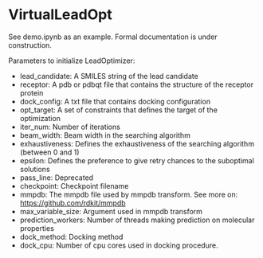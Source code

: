 # VirtualLeadOpt
See demo.ipynb as an example. Formal documentation is under construction.

Parameters to initialize LeadOptimizer:
* lead_candidate: A SMILES string of the lead candidate
* receptor: A pdb or pdbqt file that contains the structure of the receptor protein
* dock_config: A txt file that contains docking configuration
* opt_target: A set of constraints that defines the target of the optimization
* iter_num: Number of iterations
* beam_width: Beam width in the searching algorithm
* exhaustiveness: Defines the exhaustiveness of the searching algorithm (between 0 and 1)
* epsilon: Defines the preference to give retry chances to the suboptimal solutions
* pass_line: Deprecated
* checkpoint: Checkpoint filename
* mmpdb: The mmpdb file used by mmpdb transform. See more on: https://github.com/rdkit/mmpdb
* max_variable_size: Argument used in mmpdb transform
* prediction_workers: Number of threads making prediction on molecular properties
* dock_method: Docking method
* dock_cpu: Number of cpu cores used in docking procedure.
